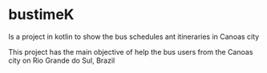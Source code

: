 # bustimeK
Is a project in kotlin to show the bus schedules ant itineraries in Canoas city

This project has the main objective of help the bus users from the Canoas city on Rio Grande do Sul, Brazil

